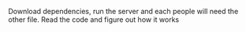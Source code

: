 Download dependencies, run the server and each people will need the other file. Read the code and figure out how it works
